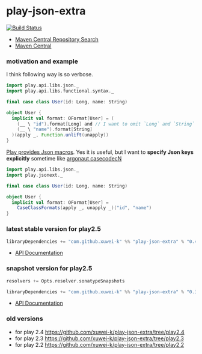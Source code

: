 # play-json-extra

[![Build Status](https://secure.travis-ci.org/xuwei-k/play-json-extra.png)](http://travis-ci.org/xuwei-k/play-json-extra)


- [Maven Central Repository Search](http://search.maven.org/#search%7Cga%7C1%7Cg%3A%22com.github.xuwei-k%22%20AND%20a%3A%22play-json-extra_2.11%22)
- [Maven Central](http://repo1.maven.org/maven2/com/github/xuwei-k/play-json-extra_2.11/)

### motivation and example

I think following way is so verbose.

```scala
import play.api.libs.json._
import play.api.libs.functional.syntax._

final case class User(id: Long, name: String)

object User {
  implicit val format: OFormat[User] = (
    (__ \ "id").format[Long] and // I want to omit `Long` and `String`
    (__ \ "name").format[String]
  )(apply _, Function.unlift(unapply))
}
```

[Play provides Json macros](https://www.playframework.com/documentation/2.4.x/ScalaJsonInception). Yes it is useful, but I want to **specify Json keys explicitly** sometime like [argonaut casecodecN](https://github.com/argonaut-io/argonaut/blob/v6.1/src/test/scala/argonaut/example/JsonExample.scala#L27)

```scala
import play.api.libs.json._
import play.jsonext._

final case class User(id: Long, name: String)

object User {
  implicit val format: OFormat[User] =
    CaseClassFormats(apply _, unapply _)("id", "name")
}
```

### latest stable version for play2.5

```scala
libraryDependencies += "com.github.xuwei-k" %% "play-json-extra" % "0.4.0"
```

- [API Documentation](https://oss.sonatype.org/service/local/repositories/releases/archive/com/github/xuwei-k/play-json-extra_2.11/0.4.0/play-json-extra_2.11-0.4.0-javadoc.jar/!/index.html)

### snapshot version for play2.5

```scala
resolvers += Opts.resolver.sonatypeSnapshots

libraryDependencies += "com.github.xuwei-k" %% "play-json-extra" % "0.3.1-SNAPSHOT"
```

- [API Documentation](https://oss.sonatype.org/service/local/repositories/snapshots/archive/com/github/xuwei-k/play-json-extra_2.10/0.3.1-SNAPSHOT/play-json-extra_2.10-0.3.1-SNAPSHOT-javadoc.jar/!/index.html)

### old versions

- for play 2.4 <https://github.com/xuwei-k/play-json-extra/tree/play2.4>
- for play 2.3 <https://github.com/xuwei-k/play-json-extra/tree/play2.3>
- for play 2.2 <https://github.com/xuwei-k/play-json-extra/tree/play2.2>

